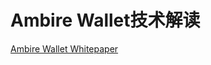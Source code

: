 # Ambire Wallet技术解读

[Ambire Wallet Whitepaper](https://ambire.notion.site/ambire/Ambire-Wallet-Whitepaper-d502e54caf584fe7a67f9b0a018cd10f)

